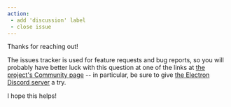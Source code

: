 ```yaml
---
action:
 - add 'discussion' label
 - close issue
---
```


Thanks for reaching out!

The issues tracker is used for feature requests and bug reports, so you will probably have better luck with this question at one of the links at [the project's Community page](https://github.com/electron/electron#community) -- in particular, be sure to give [the Electron Discord server](https://discord.com/invite/electron) a try.

I hope this helps!
